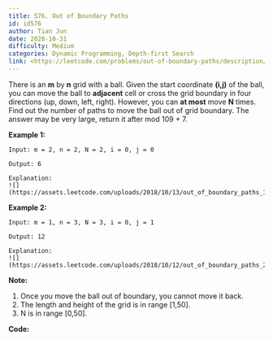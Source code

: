 ```yaml
---
title: 576. Out of Boundary Paths
id: id576
author: Tian Jun
date: 2020-10-31
difficulty: Medium
categories: Dynamic Programming, Depth-first Search
link: <https://leetcode.com/problems/out-of-boundary-paths/description/>
---
```


There is an **m** by **n** grid with a ball. Given the start coordinate
**(i,j)** of the ball, you can move the ball to **adjacent** cell or cross the
grid boundary in four directions (up, down, left, right). However, you can
**at most** move **N** times. Find out the number of paths to move the ball
out of grid boundary. The answer may be very large, return it after mod 109 \+
7.



**Example 1:**
            
	Input: m = 2, n = 2, N = 2, i = 0, j = 0    
	Output: 6    
	Explanation:    ![](https://assets.leetcode.com/uploads/2018/10/13/out_of_boundary_paths_1.png)    

**Example 2:**
            
	Input: m = 1, n = 3, N = 3, i = 0, j = 1    
	Output: 12    
	Explanation:    ![](https://assets.leetcode.com/uploads/2018/10/12/out_of_boundary_paths_2.png)    



**Note:**

  1. Once you move the ball out of boundary, you cannot move it back.
  2. The length and height of the grid is in range [1,50].
  3. N is in range [0,50].


**Code:**
